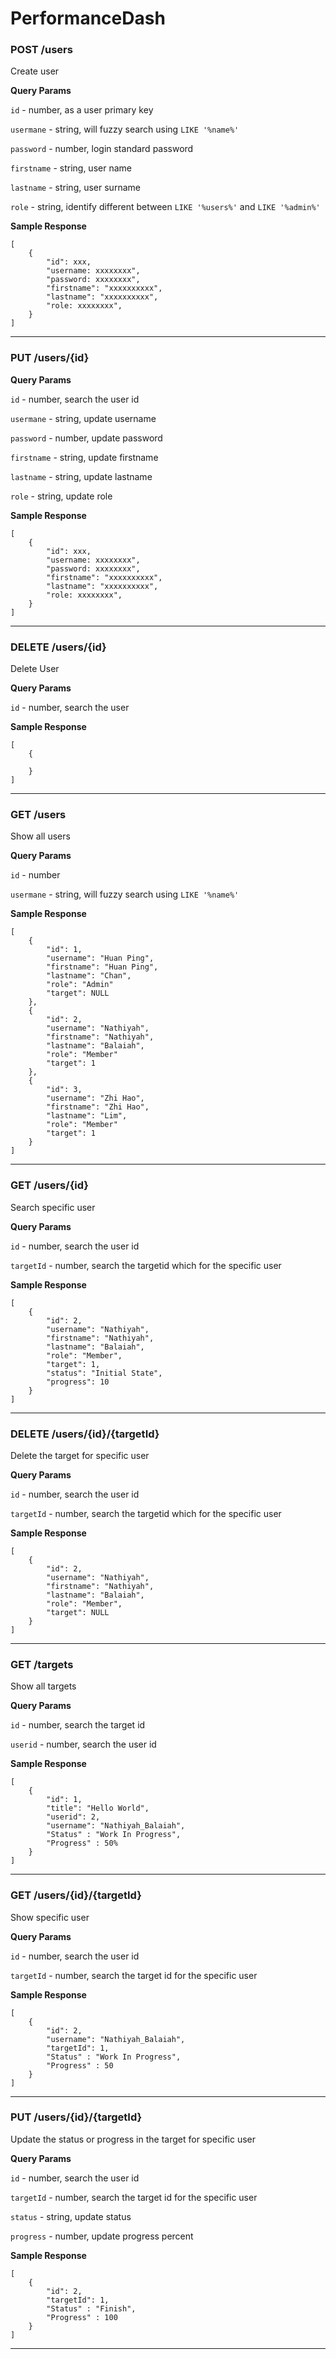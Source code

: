 # PerformanceDash
### POST /users

Create user

**Query Params**

`id` - number, as a user primary key

`usermane` - string, will fuzzy search using `LIKE '%name%'`

`password` - number, login standard password

`firstname` - string, user name

`lastname` - string, user surname

`role` - string, identify different between `LIKE '%users%'` and `LIKE '%admin%'`

**Sample Response** 
```
[
    {
        "id": xxx,
        "username: xxxxxxxx",
        "password: xxxxxxxx",
        "firstname": "xxxxxxxxxx",
        "lastname": "xxxxxxxxxx",
        "role: xxxxxxxx",
    }
]
```
---
### PUT /users/{id}

**Query Params**

`id` - number, search the user id

`usermane` - string, update username

`password` - number, update password

`firstname` - string, update firstname

`lastname` - string, update lastname

`role` - string, update role

**Sample Response** 
```
[
    {
        "id": xxx,
        "username: xxxxxxxx",
        "password: xxxxxxxx",
        "firstname": "xxxxxxxxxx",
        "lastname": "xxxxxxxxxx",
        "role: xxxxxxxx",
    }
]
```
---
### DELETE /users/{id}

Delete User

**Query Params**

`id` - number, search the user

**Sample Response** 
```
[
    {

    }
]
```
---
### GET /users

Show all users

**Query Params**

`id` - number

`usermane` - string, will fuzzy search using `LIKE '%name%'`

**Sample Response** 
```
[
    {
        "id": 1,
        "username": "Huan Ping",
        "firstname": "Huan Ping",
        "lastname": "Chan",
        "role": "Admin"
        "target": NULL
    },
    {
        "id": 2,
        "username": "Nathiyah",
        "firstname": "Nathiyah",
        "lastname": "Balaiah",
        "role": "Member"
        "target": 1
    },
    {
        "id": 3,
        "username": "Zhi Hao",
        "firstname": "Zhi Hao",
        "lastname": "Lim",
        "role": "Member"
        "target": 1
    }
]
```
---

### GET /users/{id}

Search specific user

**Query Params**

`id` - number, search the user id

`targetId` - number, search the targetid which for the specific user

**Sample Response** 
```
[
    {
        "id": 2,
        "username": "Nathiyah",
        "firstname": "Nathiyah",
        "lastname": "Balaiah",
        "role": "Member",
        "target": 1,
        "status": "Initial State",
        "progress": 10
    }
]
```
---
### DELETE /users/{id}/{targetId}

Delete the target for specific user

**Query Params**

`id` - number, search the user id

`targetId` - number, search the targetid which for the specific user

**Sample Response** 
```
[
    {
        "id": 2,
        "username": "Nathiyah",
        "firstname": "Nathiyah",
        "lastname": "Balaiah",
        "role": "Member",
        "target": NULL
    }
]
```
---
### GET /targets

Show all targets

**Query Params**

`id` - number, search the target id

`userid` - number, search the user id

**Sample Response** 
```
[
    {
        "id": 1,
        "title": "Hello World",
        "userid": 2,
        "username": "Nathiyah_Balaiah",
        "Status" : "Work In Progress",
        "Progress" : 50%
    }
]
```
---
### GET /users/{id}/{targetId}

Show specific user

**Query Params**

`id` - number, search the user id

`targetId` - number, search the target id for the specific user

**Sample Response** 
```
[
    {
        "id": 2,
        "username": "Nathiyah_Balaiah",
        "targetId": 1,
        "Status" : "Work In Progress",
        "Progress" : 50
    }
]
```
---
### PUT /users/{id}/{targetId}
Update the status or progress in the target for specific user

**Query Params**

`id` - number, search the user id

`targetId` - number, search the target id for the specific user

`status` - string, update status

`progress` - number, update progress percent

**Sample Response** 
```
[
    {
        "id": 2,
        "targetId": 1,
        "Status" : "Finish",
        "Progress" : 100
    }
]
```
---